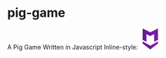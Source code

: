 # pig-game
A Pig Game Written in Javascript
Inline-style: 
![alt text](https://github.com/adam-p/markdown-here/raw/master/src/common/images/icon48.png "Logo Title Text 1")
